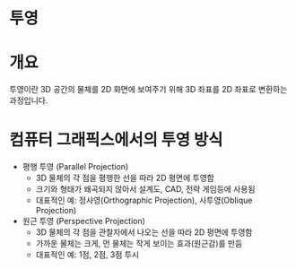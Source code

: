 # 투영

# 개요

투영이란 3D 공간의 물체를 2D 화면에 보여주기 위해 3D 좌표를 2D 좌표로 변환하는 과정입니다.

# 컴퓨터 그래픽스에서의 투영 방식

- 평행 투영 (Parallel Projection)
    - 3D 물체의 각 점을 평행한 선을 따라 2D 평면에 투영함
    - 크기와 형태가 왜곡되지 않아서 설계도, CAD, 전략 게임등에 사용됨
    - 대표적인 예: 정사영(Orthographic Projection), 사투영(Oblique Projection)
- 원근 투영 (Perspective Projection)
    - 3D 물체의 각 점을 관찰자에서 나오는 선을 따라 2D 평면에 투영함
    - 가까운 물체는 크게, 먼 물체는 작게 보이는 효과(원근감)를 만듬
    - 대표적인 예: 1점, 2점, 3점 투시


